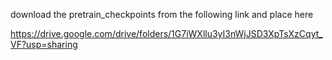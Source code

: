 download the pretrain_checkpoints from the following link and place here

https://drive.google.com/drive/folders/1G7iWXllu3yI3nWjJSD3XpTsXzCqyt_VF?usp=sharing


